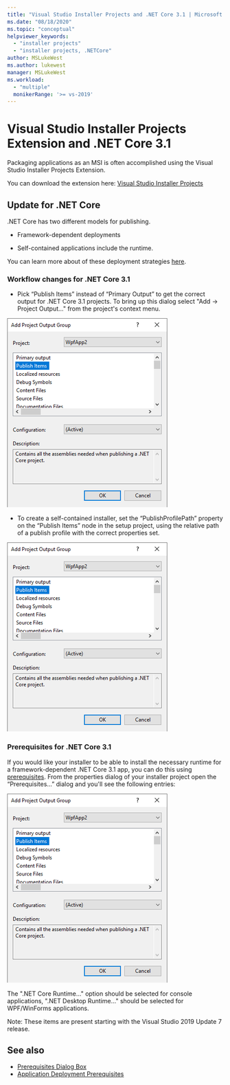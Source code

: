 ```yaml
---
title: "Visual Studio Installer Projects and .NET Core 3.1 | Microsoft Docs"
ms.date: "08/18/2020"
ms.topic: "conceptual"
helpviewer_keywords:
  - "installer projects"
  - "installer projects, .NETCore"
author: MSLukeWest
ms.author: lukewest
manager: MSLukeWest
ms.workload:
  - "multiple"
  monikerRange: '>= vs-2019'
---
```


# Visual Studio Installer Projects Extension and .NET Core 3.1

Packaging applications as an MSI is often accomplished using the Visual Studio Installer Projects Extension.

You can download the extension here:
[Visual Studio Installer Projects](https://marketplace.visualstudio.com/items?itemName=VisualStudioClient.MicrosoftVisualStudio2017InstallerProjects)

## Update for .NET Core
.NET Core has two different models for publishing.

- Framework-dependent deployments

- Self-contained applications include the runtime.

You can learn more about of these deployment strategies [here](https://docs.microsoft.com/dotnet/core/deploying/).

### Workflow changes for .NET Core 3.1

- Pick “Publish Items” instead of “Primary Output” to get the correct output for .NET Core 3.1 projects.  To bring up this dialog select "Add -> Project Output..." from the project's context menu.

![The Publish Items output group in the Add Project Output Group dialog](../deployment/media/installerprojects-netcore-publishitemsoutput.png "Pick Publish Items")

- To create a self-contained installer, set the “PublishProfilePath” property on the “Publish Items” node in the setup project, using the relative path of a publish profile with the correct properties set.

![Setting the publish profile on the Publish Items project output item](../deployment/media/installerprojects-netcore-publishitemsoutput.png "Set Publish Profile")

### Prerequisites for .NET Core 3.1

If you would like your installer to be able to install the necessary runtime for a framework-dependent .NET Core 3.1 app, you can do this using [prerequisites](../deployment/application-deployment-prerequisites.md).  From the properties dialog of your installer project open the “Prerequisites...” dialog and you'll see the following entries:

![.NET Core items in the Prerequisites dialog](../deployment/media/installerprojects-netcore-publishitemsoutput.png ".NET Core Prerequisites")

The ".NET Core Runtime..." option should be selected for console applications, ".NET Desktop Runtime..." should be selected for WPF/WinForms applications.

Note: These items are present starting with the Visual Studio 2019 Update 7 release.

## See also

- [Prerequisites Dialog Box](../ide/reference/prerequisites-dialog-box.md)
- [Application Deployment Prerequisites](../deployment/application-deployment-prerequisites.md)
